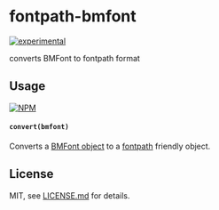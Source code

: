 # fontpath-bmfont

[![experimental](http://badges.github.io/stability-badges/dist/experimental.svg)](http://github.com/badges/stability-badges)

converts BMFont to fontpath format

## Usage

[![NPM](https://nodei.co/npm/fontpath-bmfont.png)](https://nodei.co/npm/fontpath-bmfont/)

#### `convert(bmfont)` 

Converts a [BMFont object](https://github.com/mattdesl/bmfont2json/wiki/JsonSpec) to a [fontpath](https://github.com/mattdesl/fontpath) friendly object.

## License

MIT, see [LICENSE.md](http://github.com/mattdesl/fontpath-bmfont/blob/master/LICENSE.md) for details.
